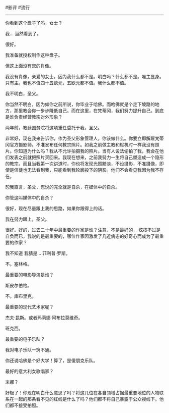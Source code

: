 #影评 #流行 

---

你看到这个盘子了吗，女士？

我... 当然看到了。

很好。

我准备就授权制作这种盘子。

但这上面没有您的肖像。

我没有肖像，亲爱的女士，因为我什么都不是。明白吗？什么都不是。唯主显身。只有主。我也不值四十五欧元，五欧元都不值。我什么都不值。

我不明白，圣父。

你当然不明白，因为如你之前所说，你毕业于哈佛。而哈佛就是个走下坡路的地方，那里教会你一步步降低自己。而在这里，在梵蒂冈，我们努力提升自己。到底是谁负责经营教宗对外形象？

两年前，教廷国务院将这项重任委托于我，圣父。

非常好，现在我来告诉你，作为圣父形象管理人，你该做什么。你要立即解雇梵蒂冈官方摄影师。不准发布任何教宗照片。如我之前做主教和枢机时一样我没有照片。你知道为什么吗？我从不允许拍摄我的照片。当有人设法偷拍了我，我会在他们发表之前就把照片买回来。我现在想来，之前我努力一生将自己塑造成一个隐形的教宗。而且当我第一次讲道时，你也将发现光照黯淡，不设摄影，不准摄像，即使是信徒也无法看到我，只能看到我轮廓投下的阴影。他们不会看见我因为我不存在。

恕我直言，圣父，您说的完全就是自杀，在媒体中的自杀。

你管这叫媒体中的自杀？

很好，现在尽量跟上我的思路，如果你跟得上的话。

我在努力跟上，圣父。

很好。好的，过去二十年中最重要的作家是谁？注意，不是最好的，
炫技不过是自负而已，我说的是最重要的，哪位作家因激发了几近病态的好奇心而成为了最重要的作家？

我不知道 我猜是... 菲利普·罗斯。

不。塞林格。

最重要的电影导演是谁？

斯皮尔伯格。

不。库布里克。

最重要的现代艺术家呢？

杰夫·昆斯。或者玛莉娜·阿布拉莫维奇。

班克西。

最重要的电子乐队？

我对电子乐队一窍不通。

你还说哈佛是个好大学！算了，是傻朋克乐队。

最好的意大利女歌唱家？

米娜？

好极了！你现在明白什么意思了吗？将这几位在各自领域占据最重要地位的人物联系在一起的那条看不见的红线是什么了吗？他们都不将自己暴露于公众视线下。他们都不接受拍照。
